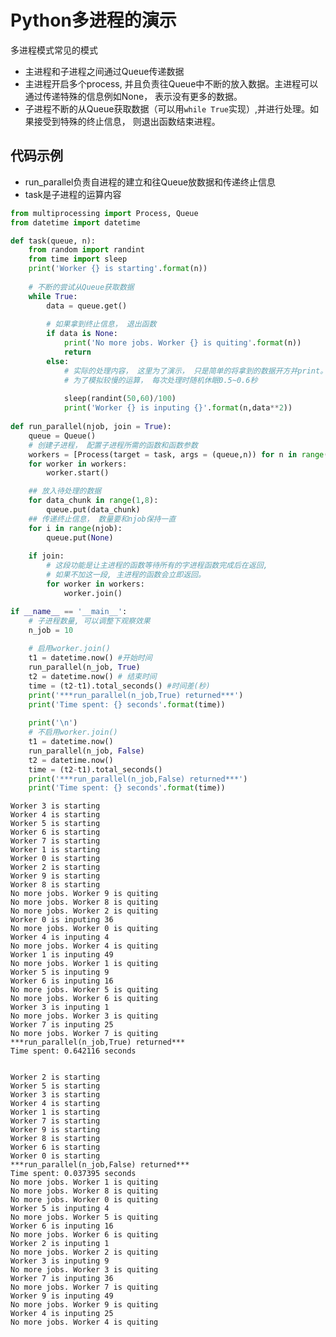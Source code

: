 
# Python多进程的演示

多进程模式常见的模式
* 主进程和子进程之间通过Queue传递数据
* 主进程开启多个process, 并且负责往Queue中不断的放入数据。主进程可以通过传递特殊的信息例如None， 表示没有更多的数据。
* 子进程不断的从Queue获取数据（可以用```while True```实现）,并进行处理。如果接受到特殊的终止信息， 则退出函数结束进程。

## 代码示例

* run_parallel负责自进程的建立和往Queue放数据和传递终止信息
* task是子进程的运算内容


```python
from multiprocessing import Process, Queue
from datetime import datetime
```


```python
def task(queue, n):
    from random import randint
    from time import sleep    
    print('Worker {} is starting'.format(n))
    
    # 不断的尝试从Queue获取数据
    while True:
        data = queue.get()  
        
        # 如果拿到终止信息， 退出函数
        if data is None:
            print('No more jobs. Worker {} is quiting'.format(n))
            return
        else:
            # 实际的处理内容， 这里为了演示， 只是简单的将拿到的数据开方并print。
            # 为了模拟较慢的运算， 每次处理时随机休眠0.5~0.6秒
            
            sleep(randint(50,60)/100)
            print('Worker {} is inputing {}'.format(n,data**2))
            
def run_parallel(njob, join = True):
    queue = Queue()
    # 创建子进程， 配置子进程所需的函数和函数参数
    workers = [Process(target = task, args = (queue,n)) for n in range(njob)]
    for worker in workers:
        worker.start()

    ## 放入待处理的数据    
    for data_chunk in range(1,8):
        queue.put(data_chunk)
    ## 传递终止信息， 数量要和njob保持一直
    for i in range(njob):
        queue.put(None)    
    
    if join:
        # 这段功能是让主进程的函数等待所有的字进程函数完成后在返回, 
        # 如果不加这一段, 主进程的函数会立即返回。
        for worker in workers:
            worker.join()

if __name__ == '__main__':
    # 子进程数量, 可以调整下观察效果
    n_job = 10
    
    # 启用worker.join()
    t1 = datetime.now() #开始时间
    run_parallel(n_job, True)
    t2 = datetime.now() # 结束时间
    time = (t2-t1).total_seconds() #时间差(秒)
    print('***run_parallel(n_job,True) returned***')
    print('Time spent: {} seconds'.format(time))
    
    print('\n')
    # 不启用worker.join()    
    t1 = datetime.now()    
    run_parallel(n_job, False)
    t2 = datetime.now()
    time = (t2-t1).total_seconds()    
    print('***run_parallel(n_job,False) returned***')
    print('Time spent: {} seconds'.format(time))                
```

    Worker 3 is starting
    Worker 4 is starting
    Worker 5 is starting
    Worker 6 is starting
    Worker 7 is starting
    Worker 1 is starting
    Worker 0 is starting
    Worker 2 is starting
    Worker 9 is starting
    Worker 8 is starting
    No more jobs. Worker 9 is quiting
    No more jobs. Worker 8 is quiting
    No more jobs. Worker 2 is quiting
    Worker 0 is inputing 36
    No more jobs. Worker 0 is quiting
    Worker 4 is inputing 4
    No more jobs. Worker 4 is quiting
    Worker 1 is inputing 49
    No more jobs. Worker 1 is quiting
    Worker 5 is inputing 9
    Worker 6 is inputing 16
    No more jobs. Worker 5 is quiting
    No more jobs. Worker 6 is quiting
    Worker 3 is inputing 1
    No more jobs. Worker 3 is quiting
    Worker 7 is inputing 25
    No more jobs. Worker 7 is quiting
    ***run_parallel(n_job,True) returned***
    Time spent: 0.642116 seconds
    
    
    Worker 2 is starting
    Worker 5 is starting
    Worker 3 is starting
    Worker 4 is starting
    Worker 1 is starting
    Worker 7 is starting
    Worker 9 is starting
    Worker 8 is starting
    Worker 6 is starting
    Worker 0 is starting
    ***run_parallel(n_job,False) returned***
    Time spent: 0.037395 seconds
    No more jobs. Worker 1 is quiting
    No more jobs. Worker 8 is quiting
    No more jobs. Worker 0 is quiting
    Worker 5 is inputing 4
    No more jobs. Worker 5 is quiting
    Worker 6 is inputing 16
    No more jobs. Worker 6 is quiting
    Worker 2 is inputing 1
    No more jobs. Worker 2 is quiting
    Worker 3 is inputing 9
    No more jobs. Worker 3 is quiting
    Worker 7 is inputing 36
    No more jobs. Worker 7 is quiting
    Worker 9 is inputing 49
    No more jobs. Worker 9 is quiting
    Worker 4 is inputing 25
    No more jobs. Worker 4 is quiting



```python

```
